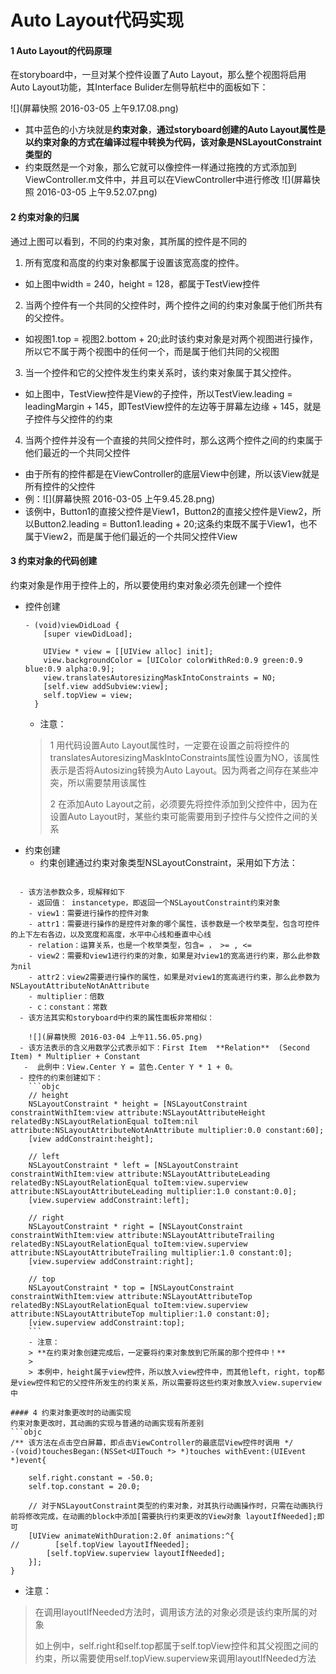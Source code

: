 #  Auto Layout代码实现

#### 1 Auto Layout的代码原理
在storyboard中，一旦对某个控件设置了Auto Layout，那么整个视图将启用Auto Layout功能，其Interface Bulider左侧导航栏中的面板如下：

![](屏幕快照 2016-03-05 上午9.17.08.png)
- 其中蓝色的小方块就是**约束对象**，**通过storyboard创建的Auto Layout属性是以约束对象的方式在编译过程中转换为代码，该对象是NSLayoutConstraint类型的**
- 约束既然是一个对象，那么它就可以像控件一样通过拖拽的方式添加到ViewController.m文件中，并且可以在ViewController中进行修改
![](屏幕快照 2016-03-05 上午9.52.07.png)
#### 2 约束对象的归属
通过上图可以看到，不同的约束对象，其所属的控件是不同的
1. 所有宽度和高度的约束对象都属于设置该宽高度的控件。
  - 如上图中width = 240，height = 128，都属于TestView控件
2. 当两个控件有一个共同的父控件时，两个控件之间的约束对象属于他们所共有的父控件。
  - 如视图1.top = 视图2.bottom + 20;此时该约束对象是对两个视图进行操作，所以它不属于两个视图中的任何一个，而是属于他们共同的父视图
3. 当一个控件和它的父控件发生约束关系时，该约束对象属于其父控件。
  - 如上图中，TestView控件是View的子控件，所以TestView.leading = leadingMargin + 145，即TestView控件的左边等于屏幕左边缘 + 145，就是子控件与父控件的约束
4. 当两个控件并没有一个直接的共同父控件时，那么这两个控件之间的约束属于他们最近的一个共同父控件
  - 由于所有的控件都是在ViewController的底层View中创建，所以该View就是所有控件的父控件
  - 例：![](屏幕快照 2016-03-05 上午9.45.28.png)  
  - 该例中，Button1的直接父控件是View1，Button2的直接父控件是View2，所以Button2.leading = Button1.leading + 20;这条约束既不属于View1，也不属于View2，而是属于他们最近的一个共同父控件View

#### 3 约束对象的代码创建
约束对象是作用于控件上的，所以要使用约束对象必须先创建一个控件
- 控件创建
  ```objc
  - (void)viewDidLoad {
      [super viewDidLoad];
    
      UIView * view = [[UIView alloc] init];
      view.backgroundColor = [UIColor colorWithRed:0.9 green:0.9 blue:0.9 alpha:0.9];
      view.translatesAutoresizingMaskIntoConstraints = NO;
      [self.view addSubview:view];
      self.topView = view;
    }
  ```
  - 注意：
  > 1 用代码设置Auto Layout属性时，一定要在设置之前将控件的translatesAutoresizingMaskIntoConstraints属性设置为NO，该属性表示是否将Autosizing转换为Auto Layout。因为两者之间存在某些冲突，所以需要禁用该属性
  >
    >2 在添加Auto Layout之前，必须要先将控件添加到父控件中，因为在设置Auto Layout时，某些约束可能需要用到子控件与父控件之间的关系
- 约束创建
  - 约束创建通过约束对象类型NSLayoutConstraint，采用如下方法：
  ```+(instancetype)constraintWithItem:(id)view1 attribute:(NSLayoutAttribute)attr1 relatedBy:(NSLayoutRelation)relation toItem:(nullable id)view2 attribute:(NSLayoutAttribute)attr2 multiplier:(CGFloat)multiplier constant:(CGFloat)c;
```
  - 该方法参数众多，现解释如下
    - 返回值： instancetype，即返回一个NSLayoutConstraint约束对象
    - view1：需要进行操作的控件对象
    - attr1：需要进行操作的是控件对象的哪个属性，该参数是一个枚举类型，包含可控件的上下左右各边，以及宽度和高度，水平中心线和垂直中心线
    - relation：运算关系，也是一个枚举类型，包含= ， >= , <= 
    - view2：需要和view1进行约束的对象，如果是对view1的宽高进行约束，那么此参数为nil
    - attr2：view2需要进行操作的属性，如果是对view1的宽高进行约束，那么此参数为NSLayoutAttributeNotAnAttribute
    - multiplier：倍数
    - c：constant：常数
  - 该方法其实和storyboard中约束的属性面板非常相似：
  
    ![](屏幕快照 2016-03-04 上午11.56.05.png)
  - 该方法表示的含义用数学公式表示如下：First Item  **Relation**  (Second Item) * Multiplier + Constant 
   -  此例中：View.Center Y = 蓝色.Center Y * 1 + 0。
  - 控件的约束创建如下：
    ```objc
    // height
    NSLayoutConstraint * height = [NSLayoutConstraint constraintWithItem:view attribute:NSLayoutAttributeHeight relatedBy:NSLayoutRelationEqual toItem:nil attribute:NSLayoutAttributeNotAnAttribute multiplier:0.0 constant:60];
    [view addConstraint:height];
    
    // left
    NSLayoutConstraint * left = [NSLayoutConstraint constraintWithItem:view attribute:NSLayoutAttributeLeading relatedBy:NSLayoutRelationEqual toItem:view.superview attribute:NSLayoutAttributeLeading multiplier:1.0 constant:0.0];
    [view.superview addConstraint:left];
    
    // right
    NSLayoutConstraint * right = [NSLayoutConstraint constraintWithItem:view attribute:NSLayoutAttributeTrailing relatedBy:NSLayoutRelationEqual toItem:view.superview attribute:NSLayoutAttributeTrailing multiplier:1.0 constant:0];
    [view.superview addConstraint:right];
    
    // top
    NSLayoutConstraint * top = [NSLayoutConstraint constraintWithItem:view attribute:NSLayoutAttributeTop relatedBy:NSLayoutRelationEqual toItem:view.superview attribute:NSLayoutAttributeTop multiplier:1.0 constant:0];
    [view.superview addConstraint:top];
    ```
    - 注意：
    > **在约束对象创建完成后，一定要将约束对象放到它所属的那个控件中！**
    > 
    > 本例中，height属于view控件，所以放入view控件中，而其他left，right，top都是view控件和它的父控件所发生的约束关系，所以需要将这些约束对象放入view.superview中

#### 4 约束对象更改时的动画实现
约束对象更改时，其动画的实现与普通的动画实现有所差别
```objc
/** 该方法在点击空白屏幕，即点击ViewController的最底层View控件时调用 */
-(void)touchesBegan:(NSSet<UITouch *> *)touches withEvent:(UIEvent *)event{
    
    self.right.constant = -50.0;
    self.top.constant = 20.0;
    
    // 对于NSLayoutConstraint类型的约束对象，对其执行动画操作时，只需在动画执行前将修改完成，在动画的block中添加[需要执行约束更改的View对象 layoutIfNeeded];即可
    [UIView animateWithDuration:2.0f animations:^{
//        [self.topView layoutIfNeeded];
        [self.topView.superview layoutIfNeeded];
    }];
}
```
- 注意：
> 在调用layoutIfNeeded方法时，调用该方法的对象必须是该约束所属的对象
> 
> 如上例中，self.right和self.top都属于self.topView控件和其父视图之间的约束，所以需要使用self.topView.superview来调用layoutIfNeeded方法 
